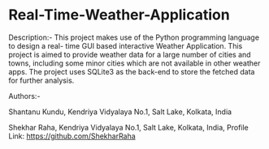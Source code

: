 # Real-Time-Weather-Application

Description:- This project makes use of the Python programming language to design a real- time GUI based interactive Weather Application. This project is aimed to provide weather data for a large number of cities and towns, including some minor cities which are not available in other weather apps. The project uses SQLite3 as the back-end to store the fetched data for further analysis.


Authors:-

Shantanu Kundu, Kendriya Vidyalaya No.1, Salt Lake, Kolkata, India

Shekhar Raha, Kendriya Vidyalaya No.1, Salt Lake, Kolkata, India, Profile Link: https://github.com/ShekharRaha

